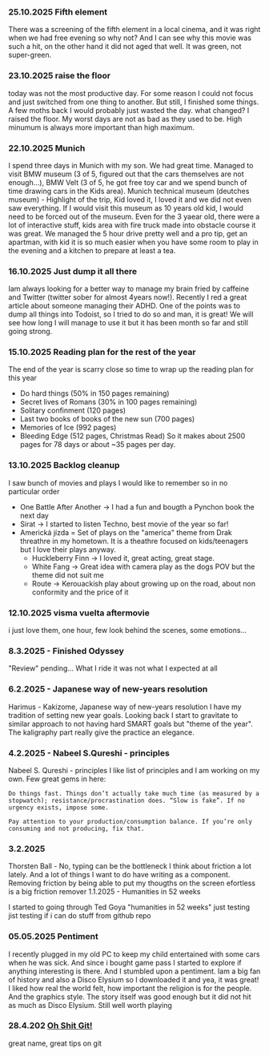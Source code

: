 ### 25.10.2025 Fifth element
There was a screening of the fifth element in a local cinema, and it was right when we had free evening so why not? And I can see why this movie was such a hit, on the other hand it did not aged that well. It was green, not super-green. 

### 23.10.2025 raise the floor
today was not the most productive day. For some reason I could not focus and just switched from one thing to another. But still, I finished some things. A few moths back I would probably just wasted the day. what changed? I raised the floor. My worst days are not as bad as they used to be. High minumum is always more important than high maximum. 

### 22.10.2025 Munich
I spend three days in Munich with my son. We had great time. Managed to visit BMW museum (3 of 5, figured out that the cars themselves are not enough...), BMW Velt (3 of 5, he got free toy car and we spend bunch of time drawing cars in the Kids area). Munich technical museum (deutches museum) - Highlight of the trip, Kid loved it, I loved it and we did not even saw everything. If I would visit this museum as 10 years old kid, I would need to be forced out of the museum. Even for the 3 yaear old, there were a lot of interactive stuff, kids area with fire truck made into obstacle course it was great. 
We managed the 5 hour drive pretty well and a pro tip, get an apartman, with kid it is so much easier when you have some room to play in the evening and a kitchen to prepare at least a tea. 

### 16.10.2025 Just dump it all there 
Iam always looking for a better way to manage my brain fried by caffeine and Twitter (twitter sober for almost 4years now!). Recently I red a great article about someone managing their ADHD. One of the points was to dump all things into Todoist, so I tried to do so and man, it is great! We will see how long I will manage to use it but it has been month so far and still going strong.   

### 15.10.2025 Reading plan for the rest of the year
The end of the year is scarry close so time to wrap up the reading plan for this year

- Do hard things (50% in 150 pages remaining)
- Secret lives of Romans (30% in 100 pages remaining)
- Solitary confinment (120 pages)
- Last two books of books of the new sun (700 pages)
- Memories of Ice (992 pages)
- Bleeding Edge (512 pages, Christmas Read)
So it makes about 2500 pages for 78 days or about ~35 pages per day.  

### 13.10.2025 Backlog cleanup 
I saw bunch of movies and plays I would like to remember so in no particular order


- One Battle After Another -> I had a fun and bougth a Pynchon book the next day
- Sirat -> I started to listen Techno, best movie of the year so far!
- Americká jízda = Set of plays on the "america" theme from Drak threathre in my hometown. It is a theathre focused on kids/teenagers but I love their plays anyway. 
  - Huckleberry Finn -> I loved it, great acting, great stage.
  - White Fang -> Great idea with camera play as the dogs POV but the theme did not suit me
  - Route -> Kerouackish play about growing up on the road, about non conformity and the price of it 

### 12.10.2025 visma vuelta aftermovie
i just love them, one hour, few look behind the scenes, some emotions...

### 8.3.2025 - Finished Odyssey

"Review" pending... What I ride it was not what I expected at all
### 6.2.2025 - Japanese way of new-years resolution

Harimus - Kakizome, Japanese way of new-years resolution I have my tradition of setting new year goals. Looking back I start to gravitate to similar approach to not having hard SMART goals but "theme of the year". The kaligraphy part really give the practice an elegance.
### 4.2.2025 - Nabeel S.Qureshi - principles

Nabeel S. Qureshi - principles I like list of principles and I am working on my own. Few great gems in here:

    Do things fast. Things don’t actually take much time (as measured by a stopwatch); resistance/procrastination does. “Slow is fake”. If no urgency exists, impose some.

    Pay attention to your production/consumption balance. If you’re only consuming and not producing, fix that.

### 3.2.2025

Thorsten Ball - No, typing can be the bottleneck I think about friction a lot lately. And a lot of things I want to do have writing as a component. Removing friction by being able to put my thougths on the screen efortless is a big friction remover
1.1.2025 - Humanities in 52 weeks

I started to going through Ted Goya "humanities in 52 weeks"
just testing
jist testing if i can do stuff from github repo

### 05.05.2025 Pentiment

I recently plugged in my old PC to keep my child entertained with some cars when he was sick. And since i bought game pass I started to explore if anything interesting is there. And I stumbled upon a pentiment. Iam a big fan of history and also a Disco Elysium so I downloaded it and yea, it was great! I liked how real the world felt, how important the religion is for the people. And the graphics style. The story itself was good enough but it did not hit as much as Disco Elysium. Still well worth playing

### 28.4.202 [Oh Shit Git!](https://ohshitgit.com/)

great name, great tips on git

